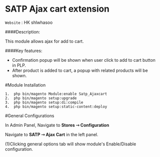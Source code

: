 # SATP Ajax cart extension

`Website` : HK shlwhasoo   

####Description:

This module allows ajax for add to cart.

####Key features:
 
 - Confirmation popup will be shown when user click to add to cart button in PLP.
 - After product is added to cart, a popup with related products will be shown.
 
#Module Installation  

```
1.  php bin/magento Module:enable Satp_Ajaxcart
2.  php bin/magento setup:upgrade  
3.  php bin/magento setup:di:compile
4.  php bin/magento setup:static-content:deploy
```

#General Configurations

In Admin Panel, Navigate to **Stores­ ⇾ Configuration**

Navigate to **SATP ⇾ Ajax Cart** in the left panel.

(1)Clicking general options tab will show module's Enable/Disable configuration. 

